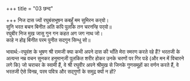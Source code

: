 +++
title = "03 छन्द"

+++
निज दास ज्यों रघुबंसभूषन कबहुँ मम सुमिरन कर्‌यो।  
सुनि भरत बचन बिनीत अति कपि पुलकि तन चरनन्हि पर्‌यो॥  
रघुबीर निज मुख जासु गुन गन कहत अग जग नाथ जो।  
काहे न होइ बिनीत परम पुनीत सदगुन सिन्धु सो॥  

भावार्थ:-रघुवंश के भूषण श्री रामजी क्या कभी अपने दास की भाँति मेरा स्मरण करते रहे हैं? भरतजी के अत्यन्त नम्र वचन सुनकर हनुमान्‌जी पुलकित शरीर होकर उनके चरणों पर गिर पडे (और मन में विचारने लगे कि) जो चराचर के स्वामी हैं, वे श्री रघुवीर अपने श्रीमुख से जिनके गुणसमूहों का वर्णन करते हैं, वे भरतजी ऐसे विनम्र, परम पवित्र और सद्गुणों के समुद्र क्यों न हों?  

